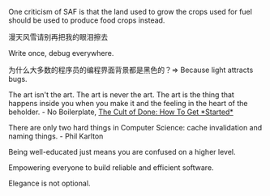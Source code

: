 One criticism of SAF is that the land used to grow the crops used for fuel should be used to produce food crops instead.

漫天风雪请别再把我的眼泪擦去

Write once, debug everywhere.

为什么大多数的程序员的编程界面背景都是黑色的？=> Because light attracts bugs.

The art isn't the art. The art is never the art. The art is the thing that happens inside you when you make it and the feeling in the heart of the beholder. - No Boilerplate, [The Cult of Done: How To Get \*Started*](https://www.youtube.com/watch?v=bJQj1uKtnus)

There are only two hard things in Computer Science: cache invalidation and naming things. - Phil Karlton

Being well-educated just means you are confused on a higher level.

Empowering everyone to build reliable and efficient software.

Elegance is not optional.